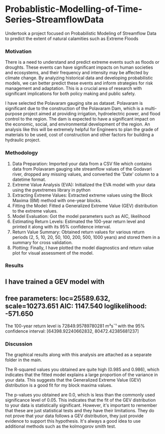 # Probablistic-Modelling-of-Time-Series-StreamflowData
Undertook a project focused on Probabilistic Modeling of Streamflow Data to predict the extent  of natural calamities such as Extreme Floods

### Motivation

There is a need to understand and predict extreme events such as floods or droughts. These events can have significant impacts on human societies and ecosystems, and their frequency and intensity may be affected by climate change. By analyzing historical data and developing probabilistic models, we can better predict these events and inform strategies for risk management and adaptation. This is a crucial area of research with significant implications for both policy making and public safety. 

I have selected the Polavaram gauging site as dataset. Polavaram is significant due to the construction of the Polavaram Dam, which is a multi-purpose project aimed at providing irrigation, hydroelectric power, and flood control to the region. The dam is expected to have a significant impact on the economic, social, and environmental development of the region. An analysis like this will be extremely helpful for Engineers to plan the grade of materials to be used, cost of construction and other factors for building a hydraulic project.

### Methodology

1. Data Preparation: Imported your data from a CSV file which contains data from Polavaram gauging site streamflow values of the Godavari river, dropped any missing values, and converted the 'Date' column to a datetime format.
2. Extreme Value Analysis (EVA): Initialized the EVA model with your data using the pyextremes library in python
3. Extracting Extreme Values: Extracted extreme values using the Block Maxima (BM) method with one-year blocks.
4. Fitting the Model: Fitted a Generalized Extreme Value (GEV) distribution to the extreme values.
5. Model Evaluation: Got the model parameters such as AIC, likelihood
6. Estimating Return Levels: Estimated the 100-year return level and printed it along with its 95% confidence interval.
7. Return Value Summary: Obtained return values for various return periods (2, 5, 10, 20, 50, 100, 200, 500, 1000 years) and stored them in a summary for cross validation.
8. Plotting: Finally, I have plotted the model diagnostics and return value plot for visual assessment of the model.

### Results

I have trained a GEV model with 
-----------------------------------------------
free parameters: loc=25589.632, scale=10273.651
AIC: 1147.540
loglikelihood: -571.650
-----------------------------------------------

The 100-year return level is 72849.95789780281 m³s¯¹ with the 95% confidence interval: [64398.92240662832, 80472.42385681237]

### Discussion

The graphical results along with this analysis are attached as a separate folder in the main.

The R-squared values you obtained are quite high (0.985 and 0.986), which indicates that the fitted model explains a large proportion of the variance in your data. This suggests that the Generalized Extreme Value (GEV) distribution is a good fit for my block maxima values.

The p-values you obtained are 0.0, which is less than the commonly used significance level of 0.05. This indicates that the fit of the GEV distribution to your data is statistically significant.
However, it's important to remember that these are just statistical tests and they have their limitations. They do not prove that your data follows a GEV distribution, they just provide evidence to support this hypothesis. It's always a good idea to use additional methods such as the kolmogorov smith test.
